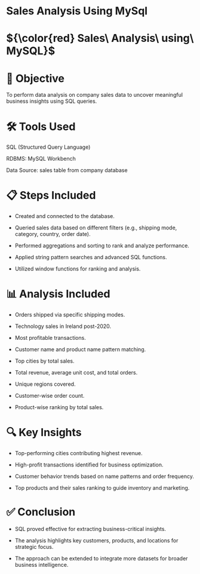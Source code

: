 # Sales Analysis Using MySql
# ${\color{red} Sales\ Analysis\ using\ MySQL}$


# 📌 Objective
To perform data analysis on company sales data to uncover meaningful business insights using SQL queries.



# 🛠 Tools Used
SQL (Structured Query Language)

RDBMS: MySQL Workbench

Data Source: sales table from company database



# 📋 Steps Included
- Created and connected to the database.

- Queried sales data based on different filters (e.g., shipping mode, category, country, order date).

- Performed aggregations and sorting to rank and analyze performance.

- Applied string pattern searches and advanced SQL functions.

- Utilized window functions for ranking and analysis.



# 📊 Analysis Included
- Orders shipped via specific shipping modes.

- Technology sales in Ireland post-2020.

- Most profitable transactions.

- Customer name and product name pattern matching.

- Top cities by total sales.

- Total revenue, average unit cost, and total orders.

- Unique regions covered.

- Customer-wise order count.

- Product-wise ranking by total sales.



# 🔍 Key Insights
- Top-performing cities contributing highest revenue.

- High-profit transactions identified for business optimization.

- Customer behavior trends based on name patterns and order frequency.

- Top products and their sales ranking to guide inventory and marketing.



# ✅ Conclusion
- SQL proved effective for extracting business-critical insights.

- The analysis highlights key customers, products, and locations for strategic focus.

- The approach can be extended to integrate more datasets for broader business intelligence.
